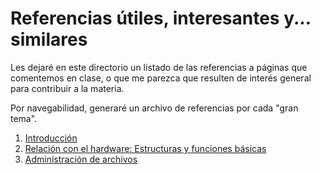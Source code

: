 # Referencias útiles, interesantes y... similares

Les dejaré en este directorio un listado de las referencias a páginas que comentemos
en clase, o que me parezca que resulten de interés general para contribuir a la
materia.

Por navegabilidad, generaré un archivo de referencias por cada "gran tema".

1. [Introducción](./1.introduccion.md)
2. [Relación con el hardware: Estructuras y funciones básicas](./2.relacion_con_el_hardware.md)
3. [Administración de archivos](./3.administracion_de_archivos.md)
<!-- 4. [Administración de procesos](./4.administracion_de_procesos.md) -->
<!-- 5. [Planificación de procesos](./5.planificacion_de_procesos.md) -->
<!-- 6. [Administración de memoria](./6.administracion_de_memoria.md) -->
